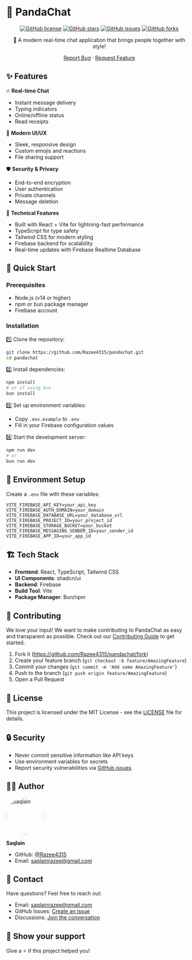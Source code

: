 # 🐼 PandaChat

<div align="center">

[![GitHub license](https://img.shields.io/github/license/Razee4315/pandachat)](https://github.com/Razee4315/pandachat/blob/main/LICENSE)
[![GitHub stars](https://img.shields.io/github/stars/Razee4315/pandachat)](https://github.com/Razee4315/pandachat/stargazers)
[![GitHub issues](https://img.shields.io/github/issues/Razee4315/pandachat)](https://github.com/Razee4315/pandachat/issues)
[![GitHub forks](https://img.shields.io/github/forks/Razee4315/pandachat)](https://github.com/Razee4315/pandachat/network)

🚀 A modern real-time chat application that brings people together with style!

[Report Bug](https://github.com/Razee4315/pandachat/issues) · [Request Feature](https://github.com/Razee4315/pandachat/issues)

</div>

## ✨ Features

🔥 **Real-time Chat**
- Instant message delivery
- Typing indicators
- Online/offline status
- Read receipts

🎨 **Modern UI/UX**
- Sleek, responsive design
- Custom emojis and reactions
- File sharing support

🛡️ **Security & Privacy**
- End-to-end encryption
- User authentication
- Private channels
- Message deletion

🔧 **Technical Features**
- Built with React + Vite for lightning-fast performance
- TypeScript for type safety
- Tailwind CSS for modern styling
- Firebase backend for scalability
- Real-time updates with Firebase Realtime Database

## 🚀 Quick Start

### Prerequisites

- Node.js (v14 or higher)
- npm or bun package manager
- Firebase account

### Installation

1️⃣ Clone the repository:
```bash
git clone https://github.com/Razee4315/pandachat.git
cd pandachat
```

2️⃣ Install dependencies:
```bash
npm install
# or if using bun
bun install
```

3️⃣ Set up environment variables:
   - Copy `.env.example` to `.env`
   - Fill in your Firebase configuration values

4️⃣ Start the development server:
```bash
npm run dev
# or
bun run dev
```

## 🔧 Environment Setup

Create a `.env` file with these variables:

```env
VITE_FIREBASE_API_KEY=your_api_key
VITE_FIREBASE_AUTH_DOMAIN=your_domain
VITE_FIREBASE_DATABASE_URL=your_database_url
VITE_FIREBASE_PROJECT_ID=your_project_id
VITE_FIREBASE_STORAGE_BUCKET=your_bucket
VITE_FIREBASE_MESSAGING_SENDER_ID=your_sender_id
VITE_FIREBASE_APP_ID=your_app_id
```

## 🏗️ Tech Stack

- **Frontend**: React, TypeScript, Tailwind CSS
- **UI Components**: shadcn/ui
- **Backend**: Firebase
- **Build Tool**: Vite
- **Package Manager**: Bun/npm

## 🤝 Contributing

We love your input! We want to make contributing to PandaChat as easy and transparent as possible. Check out our [Contributing Guide](CONTRIBUTING.md) to get started.

1. Fork it (https://github.com/Razee4315/pandachat/fork)
2. Create your feature branch (`git checkout -b feature/AmazingFeature`)
3. Commit your changes (`git commit -m 'Add some AmazingFeature'`)
4. Push to the branch (`git push origin feature/AmazingFeature`)
5. Open a Pull Request

## 📝 License

This project is licensed under the MIT License - see the [LICENSE](LICENSE) file for details.

## 🔒 Security

- Never commit sensitive information like API keys
- Use environment variables for secrets
- Report security vulnerabilities via [GitHub issues](https://github.com/Razee4315/pandachat/issues)

## 👨‍💻 Author

<img src="https://github.com/Razee4315.png" alt="Saqlain" width="100" style="border-radius: 50%;"/>

**Saqlain** 
- GitHub: [@Razee4315](https://github.com/Razee4315)
- Email: [saqlainrazee@gmail.com](mailto:saqlainrazee@gmail.com)

## 📝 Contact

Have questions? Feel free to reach out:
- Email: [saqlainrazee@gmail.com](mailto:saqlainrazee@gmail.com)
- GitHub Issues: [Create an issue](https://github.com/Razee4315/pandachat/issues)
- Discussions: [Join the conversation](https://github.com/Razee4315/pandachat/discussions)

## 🌟 Show your support

Give a ⭐️ if this project helped you!
